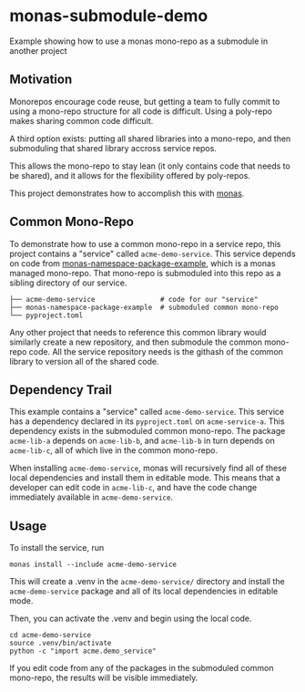 # monas-submodule-demo
Example showing how to use a monas mono-repo as a submodule in another project

## Motivation

Monorepos encourage code reuse, but getting a team to fully commit to using a mono-repo structure for all code is difficult. 
Using a poly-repo makes sharing common code difficult.

A third option exists: putting all shared libraries into a mono-repo, and then submoduling that shared library accross service repos. 

This allows the mono-repo to stay lean (it only contains code that needs to be shared), and it allows for the flexibility offered by poly-repos.

This project demonstrates how to accomplish this with [monas](https://github.com/frostming/monas).

## Common Mono-Repo

To demonstrate how to use a common mono-repo in a service repo, this project contains a "service" called `acme-demo-service`. 
This service depends on code from [monas-namespace-package-example](https://github.com/AGiantSquid/monas-namespace-package-example), which is a monas managed mono-repo.
That mono-repo is submoduled into this repo as a sibling directory of our service.

```
├── acme-demo-service                # code for our "service"
├── monas-namespace-package-example  # submoduled common mono-repo
└── pyproject.toml
```

Any other project that needs to reference this common library would similarly create a new repository, and then submodule the common mono-repo code.
All the service repository needs is the githash of the common library to version all of the shared code.

## Dependency Trail

This example contains a "service" called `acme-demo-service`. 
This service has a dependency declared in its `pyproject.toml` on `acme-service-a`.
This dependency exists in the submoduled common mono-repo.
The package `acme-lib-a` depends on `acme-lib-b`, and `acme-lib-b` in turn depends on `acme-lib-c`, all of which live in the common mono-repo.

When installing `acme-demo-service`, monas will recursively find all of these local dependencies and install them in editable mode. 
This means that a developer can edit code in `acme-lib-c`, and have the code change immediately available in `acme-demo-service`.

## Usage

To install the service, run 
```
monas install --include acme-demo-service
``` 

This will create a .venv in the `acme-demo-service/` directory and install the `acme-demo-service` package and all of its local dependencies in editable mode.

Then, you can activate the .venv and begin using the local code.

```
cd acme-demo-service
source .venv/bin/activate
python -c "import acme.demo_service"
```

If you edit code from any of the packages in the submoduled common mono-repo, the results will be visible immediately.
